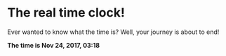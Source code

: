 # The real time clock!

Ever wanted to know what the time is? Well, your journey is about to end!

**The time is Nov 24, 2017, 03:18**